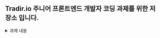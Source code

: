 ## Tradir.io 주니어 프론트엔드 개발자 코딩 과제를 위한 저장소 입니다.

<details>
<summary>과제 내용</summary>


## FrontEnd Coding Test Template

안녕하세요, 
Tradir.io에 지원해 주셔서 감사합니다.

Tradir.io 주니어 프론트엔드 개발자 코딩 테스트 기본 템플릿입니다.  
해당 repository를 클론 하셔서 아래 명시된 항목들만 완성해 주시면 됩니다.  
과제에만 집중하실 수 있게 기본적인 세팅은 미리 되어있습니다.

### Instructions

Use the following open api to get data for the table: https://api.punkapi.com/v2/beers  
The api returns a list of Beer Objects.

#### Styling

* Use Styled Components to style your project
* Ant Design can be used for basic components (https://ant.design/components/overview/)

#### Required

* Redirect users to ``/home`` when they first arrive

* Create a Link to a ``/beerlist`` page on the homepage

* Create a page with a table for the list of Beers (material table can be used https://material-table.com/#/docs/get-started)
  - when a column header is drag and dropped, the new column order should be stored in redux so that the order is maintained even when a user moves between ``/home`` and ``/beerlist``

* When a beer name is clicked on, a modal should appear containing all the info of the selected beer

* Create a filter so that users can filter the beers by ``abv`` range ex)"5-6", "6-7"
  - multiselection should be available

#### Optional

* Create a Shopping basket to add and remove beers from  
  - Shopping basket should be accessible from both ``/home`` and ``/beerlist``

### Grading Standards

* Completion of the required functionalities(50%)
* Code Quality (35%)
* UI/UX Design (15%)

*Additional features can be added if the tester wishes to display more than the required functionalities

과제 진행 중 추가적인 문의 사항이 있으실 경우, 언제든지 편하게 연락 주시기 바랍니다.
</details>
